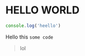 HELLO WORLD
==============

```JavaScript
console.log('heello')
```

Hello this ```some code```

> lol